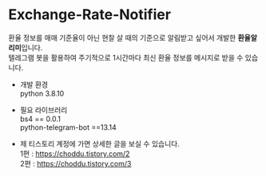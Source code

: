 # Exchange-Rate-Notifier
환율 정보를 매매 기준율이 아닌 현찰 살 때의 기준으로 알림받고 싶어서 개발한 **환율알리미**입니다.  
텔레그램 봇을 활용하여 주기적으로 1시간마다 최신 환율 정보를 메시지로 받을 수 있습니다.

- 개발 환경  
  python 3.8.10

- 필요 라이브러리  
bs4 == 0.0.1  
python-telegram-bot ==13.14

- 제 티스토리 계정에 가면 상세한 글을 보실 수 있습니다.  
1편 : <https://choddu.tistory.com/2>  
2편 : <https://choddu.tistory.com/3>



